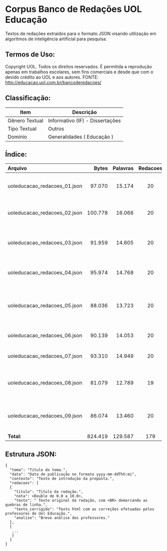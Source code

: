 # Corpus Banco de Redações UOL Educação

Textos de redações extraídos para o formato JSON visando utilização em algoritmos de inteligência artificial para pesquisa.

## Termos de Uso:

Copyright UOL. Todos os direitos reservados. É permitida a reprodução apenas em trabalhos escolares, sem fins comerciais e desde que com o devido crédito ao UOL e aos autores.
FONTE: http://educacao.uol.com.br/bancoderedacoes/


## Classificação:
| Item           | Descrição                       |
| -------------- | ------------------------------- |
| Gênero Textual | Informativo (IF) - Dissertações |
| Tipo Textual   | Outros                          |
| Domínio        | Generalidades ( Educação )      |


## Índice:

| Arquivo                      | Bytes    | Palavras  | Redacoes | Tema                                                   |
| :---                         |     ---: |      ---: |   :---:  | :---                                                   |
| uoleducacao_redacoes_01.json |  97.070  |  15.174   | 20       | Forma física, corpo perfeito e consumismo              |
| uoleducacao_redacoes_02.json | 100.778  |  16.066   | 20       | Impeachment: a presidente deve perder o mandato?       |
| uoleducacao_redacoes_03.json |  91.959  |  14.605   | 20       | Carta-convite: discutir discriminação na escola        |
| uoleducacao_redacoes_04.json |  95.974  |  14.768   | 20       | A tecnologia e a eliminação de empregos                |
| uoleducacao_redacoes_05.json |  88.036  |  13.723   | 20       | Por que o Brasil não consegue vencer o Aedes aegypti?  |
| uoleducacao_redacoes_06.json |  90.139  |  14.053   | 20       | Mariana: fatalidade ou negligência?                    |
| uoleducacao_redacoes_07.json |  93.310  |  14.949   | 20       | Bandido bom é bandido morto?                           |
| uoleducacao_redacoes_08.json |  81.079  |  12.789   | 19       | O sucesso vem da escola ou do esforço individual?      |
| uoleducacao_redacoes_09.json |  86.074  |  13.460   | 20       | Disciplina, ordem e autoridade favorecem a educação?   |
| **Total:**                   | 824.419  | 129.587   | 179      |                                                        |


## Estrutura JSON:
```
{
  "tema": "Título do tema.",
  "data": "Data de publicação no formato yyyy-mm-ddThh:mi",
  "contexto": "Texto de introdução da proposta.",
  "redacoes": [
  {
    "titulo": "Título da redação.",
    "nota": <Double de 0.0 a 10.0>,
    "texto": " Texto original da redação, com <BR> demarcando as quebras de linha.",
    "texto_corrigido": "Texto html com as correções efetuadas pelos professores do Uol Educação.",
    "analise": "Breve análise dos professores."
  },
  {
   ...
   }
  ]
}
```
